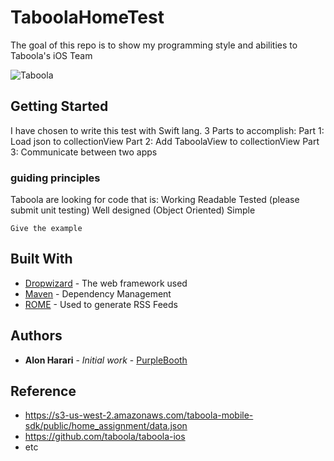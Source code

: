 # TaboolaHomeTest

The goal of this repo is to show my programming style and abilities to Taboola's iOS Team

![Taboola](https://user-images.githubusercontent.com/46203312/56306590-8d258a80-614b-11e9-9a28-034502449edd.jpeg)

## Getting Started

I have chosen to write this test with Swift lang.
3 Parts to accomplish:
Part 1: Load json to collectionView
Part 2: Add TaboolaView to collectionView
Part 3: Communicate between two apps

### guiding principles

Taboola are looking for code that is:
Working
Readable
Tested (please submit unit testing)
Well designed (Object Oriented)
Simple

```
Give the example
```
## Built With

* [Dropwizard](http://www.dropwizard.io/1.0.2/docs/) - The web framework used
* [Maven](https://maven.apache.org/) - Dependency Management
* [ROME](https://rometools.github.io/rome/) - Used to generate RSS Feeds

## Authors

* **Alon Harari** - *Initial work* - [PurpleBooth](https://github.com/PurpleBooth)

## Reference 

* https://s3-us-west-2.amazonaws.com/taboola-mobile-sdk/public/home_assignment/data.json
* https://github.com/taboola/taboola-ios
* etc
